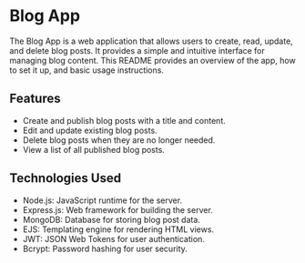 # Blog App

The Blog App is a web application that allows users to create, read, update, and delete blog posts. It provides a simple and intuitive interface for managing blog content. This README provides an overview of the app, how to set it up, and basic usage instructions.

## Features

- Create and publish blog posts with a title and content.
- Edit and update existing blog posts.
- Delete blog posts when they are no longer needed.
- View a list of all published blog posts.

## Technologies Used

- Node.js: JavaScript runtime for the server.
- Express.js: Web framework for building the server.
- MongoDB: Database for storing blog post data.
- EJS: Templating engine for rendering HTML views.
- JWT: JSON Web Tokens for user authentication.
- Bcrypt: Password hashing for user security.
